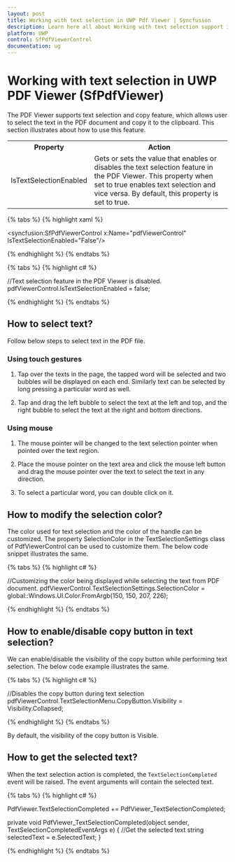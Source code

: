 ```yaml
---
layout: post
title: Working with text selection in UWP Pdf Viewer | Syncfusion
description: Learn here all about Working with text selection support in Syncfusion UWP Pdf Viewer (SfPdfViewer) control, its elements, and more.
platform: UWP
control: SfPdfViewerControl
documentation: ug
---
```


# Working with text selection in UWP PDF Viewer (SfPdfViewer)

The PDF Viewer supports text selection and copy feature, which allows user to select the text in the PDF document and copy it to the clipboard. This section illustrates about how to use this feature.

<table>

<tr>
<th>Property</th>
<th>Action</th>
</tr>

<tr>
<td>IsTextSelectionEnabled</td>
<td>Gets or sets the value that enables or disables the text selection feature in the PDF Viewer. This property when set to true enables text selection and vice versa. By default, this property is set to true.</td>
</tr>

</table>

{% tabs %}
{% highlight xaml %}

<syncfusion:SfPdfViewerControl x:Name="pdfViewerControl" IsTextSelectionEnabled="False"/>

{% endhighlight %}
{% endtabs %}

{% tabs %}
{% highlight c# %}

//Text selection feature in the PDF Viewer is disabled.
pdfViewerControl.IsTextSelectionEnabled = false;

{% endhighlight %}
{% endtabs %}

## How to select text?

Follow below steps to select text in the PDF file. 

### Using touch gestures

1) Tap over the texts in the page, the tapped word will be selected and two bubbles will be displayed on each end. Similarly text can be selected by long pressing a particular word as well.

2) Tap and drag the left bubble to select the text at the left and top, and the right bubble to select the text at the right and bottom directions. 

### Using mouse

1) The mouse pointer will be changed to the text selection pointer when pointed over the text region.

2) Place the mouse pointer on the text area and click the mouse left button and drag the mouse pointer over the text to select the text in any direction.

3) To select a particular word, you can double click on it.

## How to modify the selection color?

The color used for text selection and the color of the handle can be customized. The property SelectionColor in the TextSelectionSettings class of PdfViewerControl can be used to customize them. The below code snippet illustrates the same.

{% tabs %}
{% highlight c# %}

//Customizing the color being displayed while selecting the text from PDF document.
pdfViewerControl.TextSelectionSettings.SelectionColor = global::Windows.UI.Color.FromArgb(150, 150, 207, 226);

{% endhighlight %}
{% endtabs %}

## How to enable/disable copy button in text selection?

We can enable/disable the visibility of the copy button while performing text selection. The below code example illustrates the same.

{% tabs %}
{% highlight c# %}

//Disables the copy button during text selection
pdfViewerControl.TextSelectionMenu.CopyButton.Visibility = Visibility.Collapsed;

{% endhighlight %}
{% endtabs %}

By default, the visibility of the copy button is Visible.

## How to get the selected text?

When the text selection action is completed, the `TextSelectionCompleted` event will be raised. The event arguments will contain the selected text.

{% tabs %}
{% highlight c# %}

PdfViewer.TextSelectionCompleted += PdfViewer_TextSelectionCompleted;

private void PdfViewer_TextSelectionCompleted(object sender, TextSelectionCompletedEventArgs e)
{
    //Get the selected text
    string selectedText = e.SelectedText;
}

{% endhighlight %}
{% endtabs %}
